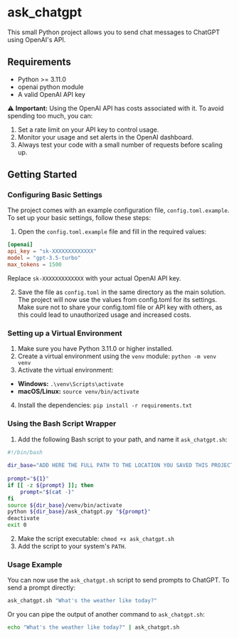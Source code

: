 # ask_chatgpt

This small Python project allows you to send chat messages to ChatGPT using OpenAI's API.

## Requirements

- Python >= 3.11.0
- openai python module
- A valid OpenAI API key

:warning: **Important:** Using the OpenAI API has costs associated with it. To avoid spending too much, you can:

1. Set a rate limit on your API key to control usage.
2. Monitor your usage and set alerts in the OpenAI dashboard.
3. Always test your code with a small number of requests before scaling up.

## Getting Started

### Configuring Basic Settings

The project comes with an example configuration file, `config.toml.example`. To set up your basic settings, follow these steps:

1. Open the `config.toml.example` file and fill in the required values:
```toml
[openai]
api_key = "sk-XXXXXXXXXXXXX"
model = "gpt-3.5-turbo"
max_tokens = 1500
```
Replace `sk-XXXXXXXXXXXXX` with your actual OpenAI API key.

2. Save the file as `config.toml` in the same directory as the main solution.
The project will now use the values from config.toml for its settings. Make sure not to share your config.toml file or API key with others, as this could lead to unauthorized usage and increased costs.

### Setting up a Virtual Environment

1. Make sure you have Python 3.11.0 or higher installed.
2. Create a virtual environment using the `venv` module:
`python -m venv venv`
3. Activate the virtual environment:
- **Windows:** `.\venv\Scripts\activate`
- **macOS/Linux:** `source venv/bin/activate`
4. Install the dependencies:
`pip install -r requirements.txt`

### Using the Bash Script Wrapper

1. Add the following Bash script to your path, and name it `ask_chatgpt.sh`:
```bash
#!/bin/bash
    
dir_base="ADD HERE THE FULL PATH TO THE LOCATION YOU SAVED THIS PROJECT"
   
prompt="${1}"
if [[ -z ${prompt} ]]; then
    prompt="$(cat -)"
fi
source ${dir_base}/venv/bin/activate
python ${dir_base}/ask_chatgpt.py "${prompt}"
deactivate
exit 0
```
2. Make the script executable:
`chmod +x ask_chatgpt.sh`
3. Add the script to your system's `PATH`.

### Usage Example
You can now use the `ask_chatgpt.sh` script to send prompts to ChatGPT. To send a prompt directly:

```bash
ask_chatgpt.sh "What's the weather like today?"
```

Or you can pipe the output of another command to `ask_chatgpt.sh`:
```bash
echo "What's the weather like today?" | ask_chatgpt.sh
```
